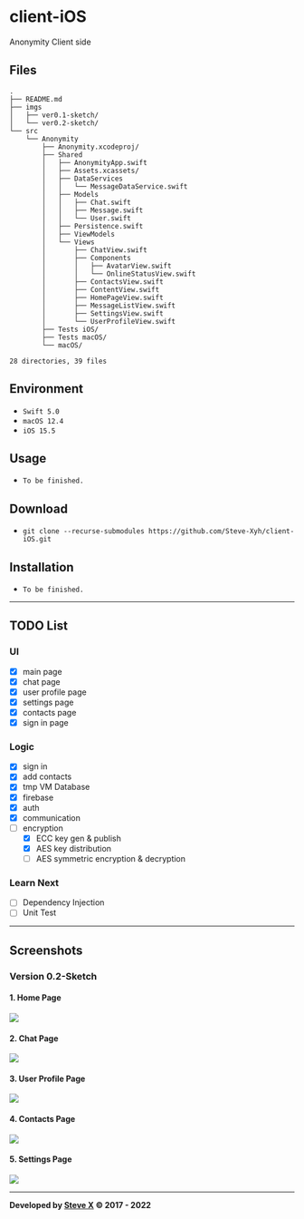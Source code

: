 # client-iOS  
Anonymity Client side


## Files  
```  
.
├── README.md
├── imgs
│   ├── ver0.1-sketch/
│   └── ver0.2-sketch/
└── src
    └── Anonymity
        ├── Anonymity.xcodeproj/
        ├── Shared
        │   ├── AnonymityApp.swift
        │   ├── Assets.xcassets/
        │   ├── DataServices
        │   │   └── MessageDataService.swift
        │   ├── Models
        │   │   ├── Chat.swift
        │   │   ├── Message.swift
        │   │   └── User.swift
        │   ├── Persistence.swift
        │   ├── ViewModels
        │   └── Views
        │       ├── ChatView.swift
        │       ├── Components
        │       │   ├── AvatarView.swift
        │       │   └── OnlineStatusView.swift
        │       ├── ContactsView.swift
        │       ├── ContentView.swift
        │       ├── HomePageView.swift
        │       ├── MessageListView.swift
        │       ├── SettingsView.swift
        │       └── UserProfileView.swift
        ├── Tests iOS/
        ├── Tests macOS/
        └── macOS/

28 directories, 39 files
```  

## Environment
- `Swift 5.0`
- `macOS 12.4`
- `iOS 15.5`

## Usage  
- `To be finished.`  


## Download  
- `git clone --recurse-submodules https://github.com/Steve-Xyh/client-iOS.git`  


## Installation  
- `To be finished.`  

---

## TODO List
### UI
- [x] main page
- [x] chat page
- [x] user profile page
- [x] settings page
- [x] contacts page
- [x] sign in page

### Logic
- [x] sign in
- [x] add contacts
- [x] tmp VM Database
- [x] firebase
- [x] auth
- [x] communication
- [ ] encryption
    - [x] ECC key gen & publish
    - [x] AES key distribution
    - [ ] AES symmetric encryption & decryption

### Learn Next
- [ ] Dependency Injection
- [ ] Unit Test

---
## Screenshots
### Version 0.2-Sketch
#### 1. Home Page
![](./imgs/ver0.2-sketch/img_ver0.2_1.png)

#### 2. Chat Page
![](./imgs/ver0.2-sketch/img_ver0.2_2.png)

#### 3. User Profile Page
![](./imgs/ver0.2-sketch/img_ver0.2_3.png)

#### 4. Contacts Page
![](./imgs/ver0.2-sketch/img_ver0.2_4.png)

#### 5. Settings Page
![](./imgs/ver0.2-sketch/img_ver0.2_5.png)

---  
**Developed by [Steve X](https://github.com/Steve-Xyh/client-iOS) © 2017 - 2022**  
